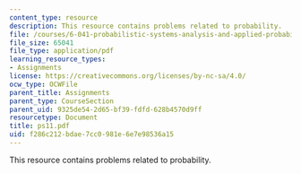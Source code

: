 ```yaml
---
content_type: resource
description: This resource contains problems related to probability.
file: /courses/6-041-probabilistic-systems-analysis-and-applied-probability-spring-2006/f286c212bdae7cc0981e6e7e98536a15_ps11.pdf
file_size: 65041
file_type: application/pdf
learning_resource_types:
- Assignments
license: https://creativecommons.org/licenses/by-nc-sa/4.0/
ocw_type: OCWFile
parent_title: Assignments
parent_type: CourseSection
parent_uid: 9325de54-2d65-bf39-fdfd-628b4570d9ff
resourcetype: Document
title: ps11.pdf
uid: f286c212-bdae-7cc0-981e-6e7e98536a15
---
```

This resource contains problems related to probability.
